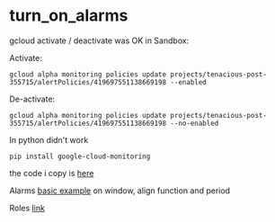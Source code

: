 # turn_on_alarms

gcloud activate / deactivate was OK in Sandbox:  

Activate:  
```
gcloud alpha monitoring policies update projects/tenacious-post-355715/alertPolicies/419697551138669198 --enabled
```
De-activate:  
```
gcloud alpha monitoring policies update projects/tenacious-post-355715/alertPolicies/419697551138669198 --no-enabled
```

In python didn't work
```
pip install google-cloud-monitoring
```
the code i copy is [here](https://cloud.google.com/monitoring/alerts/using-alerting-api#monitoring_alert_enable_policies-python)

Alarms [basic example](https://cloud.google.com/monitoring/alerts/concepts-indepth#disabled-policies) on window, align function and period  

Roles [link](https://cloud.google.com/monitoring/access-control)

